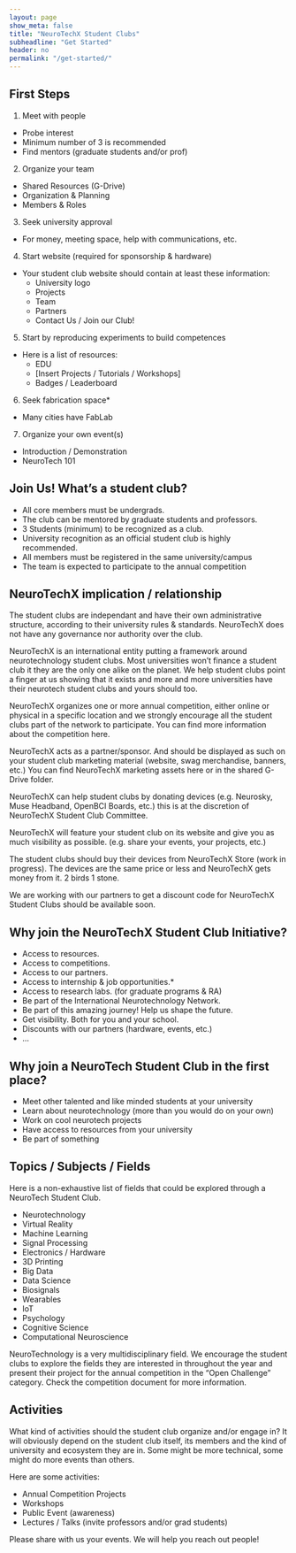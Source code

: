 ```yaml
---
layout: page
show_meta: false
title: "NeuroTechX Student Clubs"
subheadline: "Get Started"
header: no
permalink: "/get-started/"
---
```


## First Steps

1. Meet with people
  - Probe interest
  - Minimum number of 3 is recommended
  - Find mentors (graduate students and/or prof)
2. Organize your team
  - Shared Resources (G-Drive)
  - Organization & Planning
  - Members & Roles
3. Seek university approval
  - For money, meeting space, help with communications, etc.
4. Start website (required for sponsorship & hardware)
  - Your student club website should contain at least these information:
    * University logo
    * Projects
    * Team
    * Partners
    * Contact Us / Join our Club!
5. Start by reproducing experiments to build competences
  - Here is a list of resources:
    * EDU
    * [Insert Projects / Tutorials / Workshops]
    - Badges / Leaderboard
6. Seek fabrication space*
  - Many cities have FabLab
7. Organize your own event(s)
  - Introduction / Demonstration
  - NeuroTech 101

## Join Us! What’s a student club?

  - All core members must be undergrads.
  - The club can be mentored by graduate students and professors.
  - 3 Students (minimum) to be recognized as a club.
  - University recognition as an official student club is highly recommended.
  - All members must be registered in the same university/campus
  - The team is expected to participate to the annual competition

## NeuroTechX implication / relationship

  The student clubs are independant and have their own administrative structure, according to their university rules & standards. NeuroTechX does not have any governance nor authority over the club.

  NeuroTechX is an international entity putting a framework around neurotechnology student clubs. Most universities won’t finance a student club it they are the only one alike on the planet. We help student clubs point a finger at us showing that it exists and more and more universities have their neurotech student clubs and yours should too.

  NeuroTechX organizes one or more annual competition, either online or physical in a specific location and we strongly encourage all the student clubs part of the network to participate. You can find more information about the competition here.

  NeuroTechX acts as a partner/sponsor. And should be displayed as such on your student club marketing material (website, swag merchandise, banners, etc.) You can find NeuroTechX marketing assets here or in the shared G-Drive folder.

  NeuroTechX can help student clubs by donating devices (e.g. Neurosky, Muse Headband, OpenBCI Boards, etc.) this is at the discretion of NeuroTechX Student Club Committee.

  NeuroTechX will feature your student club on its website and give you as much visibility as possible. (e.g. share your events, your projects, etc.)

  The student clubs should buy their devices from NeuroTechX Store (work in progress). The devices are the same price or less and NeuroTechX gets money from it. 2 birds 1 stone.

  We are working with our partners to get a discount code for NeuroTechX Student Clubs should be available soon.

## Why join the NeuroTechX Student Club Initiative?
  - Access to resources.
  - Access to competitions.
  - Access to our partners.
  - Access to internship & job opportunities.*
  - Access to research labs. (for graduate programs & RA)
  - Be part of the International Neurotechnology Network.
  - Be part of this amazing journey! Help us shape the future.
  - Get visibility. Both for you and your school.
  - Discounts with our partners (hardware, events, etc.)
  - ...

## Why join a NeuroTech Student Club in the first place?
  - Meet other talented and like minded students at your university
  - Learn about neurotechnology (more than you would do on your own)
  - Work on cool neurotech projects
  - Have access to resources from your university
  - Be part of something

## Topics / Subjects / Fields
  Here is a non-exhaustive list of fields that could be explored through a NeuroTech Student Club.
  - Neurotechnology
  - Virtual Reality
  - Machine Learning
  - Signal Processing
  - Electronics / Hardware
  - 3D Printing
  - Big Data
  - Data Science
  - Biosignals
  - Wearables
  - IoT
  - Psychology
  - Cognitive Science
  - Computational Neuroscience

  NeuroTechnology is a very multidisciplinary field. We encourage the student clubs to explore the fields they are interested in throughout the year and present their project for the annual competition in the “Open Challenge” category. Check the competition document for more information.

## Activities
  What kind of activities should the student club organize and/or engage in? It will obviously depend on the student club itself, its members and the kind of university and ecosystem they are in. Some might be more technical, some might do more events than others.

  Here are some activities:
  - Annual Competition Projects
  - Workshops
  - Public Event (awareness)
  - Lectures / Talks (invite professors and/or grad students)

  Please share with us your events. We will help you reach out people!

